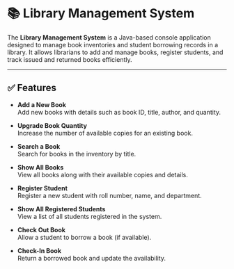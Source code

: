 # 📚 Library Management System

The **Library Management System** is a Java-based console application designed to manage book inventories and student borrowing records in a library. It allows librarians to add and manage books, register students, and track issued and returned books efficiently.

---

## ✅ Features

- **Add a New Book**  
  Add new books with details such as book ID, title, author, and quantity.

- **Upgrade Book Quantity**  
  Increase the number of available copies for an existing book.

- **Search a Book**  
  Search for books in the inventory by title.

- **Show All Books**  
  View all books along with their available copies and details.

- **Register Student**  
  Register a new student with roll number, name, and department.

- **Show All Registered Students**  
  View a list of all students registered in the system.

- **Check Out Book**  
  Allow a student to borrow a book (if available).

- **Check-In Book**  
  Return a borrowed book and update the availability.
